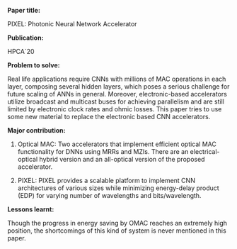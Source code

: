 **Paper title:**

PIXEL: Photonic Neural Network Accelerator

**Publication:**

HPCA\`20

**Problem to solve:**

Real life applications require CNNs with millions of MAC operations in each
layer, composing several hidden layers, which poses a serious challenge for
future scaling of ANNs in general. Moreover, electronic-based accelerators
utilize broadcast and multicast buses for achieving parallelism and are still
limited by electronic clock rates and ohmic losses. This paper tries to use some
new material to replace the electronic based CNN accelerators.

**Major contribution:**

1.  Optical MAC: Two accelerators that implement efficient optical MAC
    functionality for DNNs using MRRs and MZIs. There are an electrical-optical
    hybrid version and an all-optical version of the proposed accelerator.

2.  PIXEL: PIXEL provides a scalable platform to implement CNN architectures of
    various sizes while minimizing energy-delay product (EDP) for varying number
    of wavelengths and bits/wavelength.

**Lessons learnt:**

Though the progress in energy saving by OMAC reaches an extremely high position,
the shortcomings of this kind of system is never mentioned in this paper.
